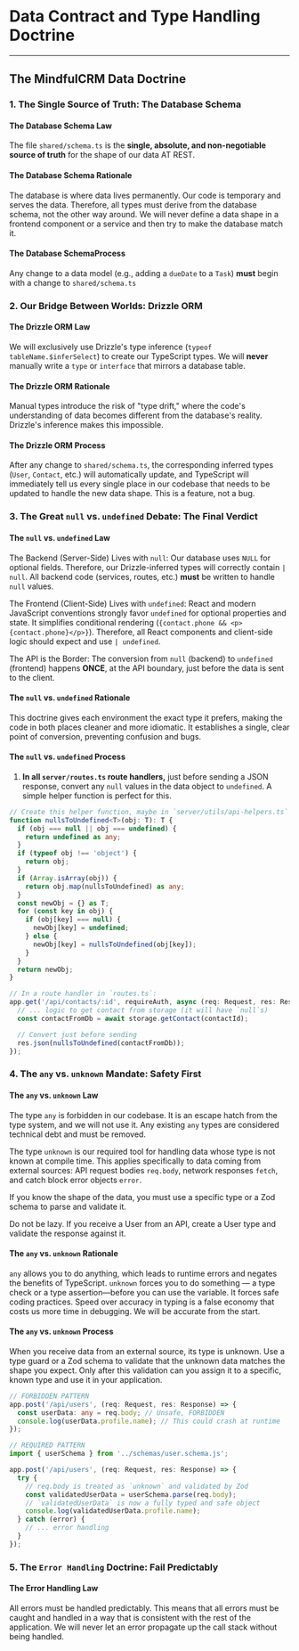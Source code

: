 # Data Contract and Type Handling Doctrine

---

## The MindfulCRM Data Doctrine

### 1. The Single Source of Truth: The Database Schema

#### The Database Schema Law

The file `shared/schema.ts` is the **single, absolute, and non-negotiable source of truth** for the shape of our data AT REST.

#### The Database Schema Rationale

The database is where data lives permanently. Our code is temporary and serves the data. Therefore, all types must derive from the database schema, not the other way around. We will never define a data shape in a frontend component or a service and then try to make the database match it.

#### The Database SchemaProcess

Any change to a data model (e.g., adding a `dueDate` to a `Task`) **must** begin with a change to `shared/schema.ts`

### 2. Our Bridge Between Worlds: Drizzle ORM

#### The Drizzle ORM Law

We will exclusively use Drizzle's type inference (`typeof tableName.$inferSelect`) to create our TypeScript types. We will **never** manually write a `type` or `interface` that mirrors a database table.

#### The Drizzle ORM Rationale

Manual types introduce the risk of "type drift," where the code's understanding of data becomes different from the database's reality. Drizzle's inference makes this impossible.

#### The Drizzle ORM Process

After any change to `shared/schema.ts`, the corresponding inferred types (`User`, `Contact`, etc.) will automatically update, and TypeScript will immediately tell us every single place in our codebase that needs to be updated to handle the new data shape. This is a feature, not a bug.

### 3. The Great `null` vs. `undefined` Debate: The Final Verdict

#### The `null` vs. `undefined` Law

The Backend (Server-Side) Lives with `null`: Our database uses `NULL` for optional fields. Therefore, our Drizzle-inferred types will correctly contain `| null`. All backend code (services, routes, etc.) **must** be written to handle `null` values.

The Frontend (Client-Side) Lives with `undefined`: React and modern JavaScript conventions strongly favor `undefined` for optional properties and state. It simplifies conditional rendering (`{contact.phone && <p>{contact.phone}</p>}`). Therefore, all React components and client-side logic should expect and use `| undefined`.

The API is the Border: The conversion from `null` (backend) to `undefined` (frontend) happens **ONCE**, at the API boundary, just before the data is sent to the client.

#### The `null` vs. `undefined` Rationale

This doctrine gives each environment the exact type it prefers, making the code in both places cleaner and more idiomatic. It establishes a single, clear point of conversion, preventing confusion and bugs.

#### The `null` vs. `undefined` Process

1. **In all `server/routes.ts` route handlers,** just before sending a JSON response, convert any `null` values in the data object to `undefined`. A simple helper function is perfect for this.

```typescript
// Create this helper function, maybe in `server/utils/api-helpers.ts`
function nullsToUndefined<T>(obj: T): T {
  if (obj === null || obj === undefined) {
    return undefined as any;
  }
  if (typeof obj !== 'object') {
    return obj;
  }
  if (Array.isArray(obj)) {
    return obj.map(nullsToUndefined) as any;
  }
  const newObj = {} as T;
  for (const key in obj) {
    if (obj[key] === null) {
      newObj[key] = undefined;
    } else {
      newObj[key] = nullsToUndefined(obj[key]);
    }
  }
  return newObj;
}

// In a route handler in `routes.ts`:
app.get('/api/contacts/:id', requireAuth, async (req: Request, res: Response) => {
  // ... logic to get contact from storage (it will have `null`s)
  const contactFromDb = await storage.getContact(contactId);

  // Convert just before sending
  res.json(nullsToUndefined(contactFromDb));
});
```

### 4. The `any` vs. `unknown` Mandate: Safety First

#### The `any` vs. `unknown` Law

The type `any` is forbidden in our codebase. It is an escape hatch from the type system, and we will not use it. Any existing `any` types are considered technical debt and must be removed.

The type `unknown` is our required tool for handling data whose type is not known at compile time. This applies specifically to data coming from external sources: API request bodies `req.body`, network responses `fetch`, and catch block error objects `error`.

If you know the shape of the data, you must use a specific type or a Zod schema to parse and validate it.

Do not be lazy. If you receive a User from an API, create a User type and validate the response against it.

#### The `any` vs. `unknown` Rationale

`any` allows you to do anything, which leads to runtime errors and negates the benefits of TypeScript. `unknown` forces you to do something — a type check or a type assertion—before you can use the variable. It forces safe coding practices. Speed over accuracy in typing is a false economy that costs us more time in debugging. We will be accurate from the start.

#### The `any` vs. `unknown` Process

When you receive data from an external source, its type is unknown. Use a type guard or a Zod schema to validate that the unknown data matches the shape you expect. Only after this validation can you assign it to a specific, known type and use it in your application.

```typescript
// FORBIDDEN PATTERN
app.post('/api/users', (req: Request, res: Response) => {
  const userData: any = req.body; // Unsafe, FORBIDDEN
  console.log(userData.profile.name); // This could crash at runtime
});

// REQUIRED PATTERN
import { userSchema } from '../schemas/user.schema.js';

app.post('/api/users', (req: Request, res: Response) => {
  try {
    // req.body is treated as `unknown` and validated by Zod
    const validatedUserData = userSchema.parse(req.body);
    // `validatedUserData` is now a fully typed and safe object
    console.log(validatedUserData.profile.name);
  } catch (error) {
    // ... error handling
  }
});
```

### 5. The `Error Handling` Doctrine: Fail Predictably

#### The Error Handling Law

All errors must be handled predictably. This means that all errors must be caught and handled in a way that is consistent with the rest of the application. We will never let an error propagate up the call stack without being handled.

